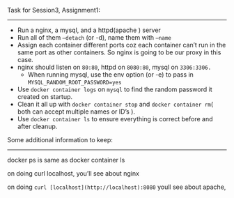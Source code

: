 Task for Session3, Assignment1: 
_____

- Run a nginx, a mysql, and a httpd(apache ) server
- Run all of them `—detach` (or -d), name them with `—name`
- Assign each container different ports coz each container can’t run in the same port as other containers. So nginx is going to be our proxy in this case.
- nginx should listen on `80:80`, httpd on `8080:80`, mysql on `3306:3306.`
    - When running mysql, use the env option (or -e) to pass in `MYSQL_RANDOM_ROOT_PASSWORD=yes`
- Use `docker container logs` on `mysql` to find the random password it created on startup.
- Clean it all up with `docker container stop` and `docker container rm`( both can accept multiple names or ID’s ).
- Use `docker container ls` to ensure everything is correct before and after cleanup.

Some additional information to keep: 
______ 
docker ps is same as docker container ls

on doing curl localhost, you’ll see about nginx 

on doing `curl [localhost](http://localhost):8080`  youll see about apache,
